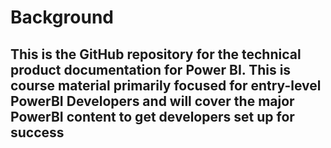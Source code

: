 # Background
This is the GitHub repository for the technical product documentation for Power BI. This is course material primarily focused for entry-level PowerBI Developers and will cover the major PowerBI content to get developers set up for success 
---------
